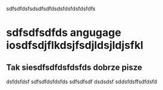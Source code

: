 sdfsdfdsfsdsdfsdfdsdsfdsfdsfdsfdfs

# sdfsdfsdfds angugage iosdfsdjflkdsjfsdjldsjldjsfkl

## Tak siesdfsdfdsfdsfds dobrze pisze

dsfdsfdsf
sdfsdfdsfdsfds
sdfsdfsdf
dsdsdsf
sddsfdsffsdfdsfd

